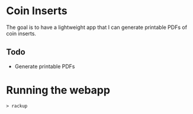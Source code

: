 # Coin Inserts

The goal is to have a lightweight app that I can generate printable PDFs of coin inserts.

## Todo
- Generate printable PDFs

# Running the webapp
`> rackup`